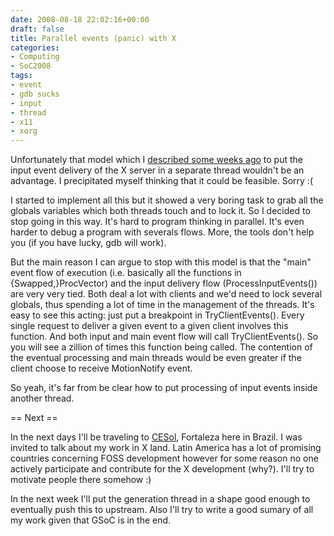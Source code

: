 ```yaml
---
date: 2008-08-18 22:02:16+00:00
draft: false
title: Parallel events (panic) with X
categories:
- Computing
- SoC2008
tags:
- event
- gdb sucks
- input
- thread
- x11
- xorg
---
```


Unfortunately that model which I [described some weeks ago](http://vignatti.wordpress.com/2008/08/07/keep-it-going/) to put the input event delivery of the X server in a separate thread wouldn't be an advantage. I precipitated myself thinking that it could be feasible. Sorry :(

I started to implement all this but it showed a very boring task to grab all the globals variables which both threads touch and to lock it. So I decided to stop going in this way. It's hard to program thinking in parallel. It's even harder to debug a program with severals flows. More, the tools don't help you (if you have lucky, gdb will work).

But the main reason I can argue to stop with this model is that the "main" event flow of execution (i.e. basically all the functions in {Swapped,}ProcVector) and the input delivery flow (ProcessInputEvents()) are very very tied. Both deal a lot with clients and we'd need to lock several globals, thus spending a lot of time in the management of the threads. It's easy to see this acting: just put a breakpoint in TryClientEvents(). Every single request to deliver a given event to a given client involves this function. And both input and main event flow will call TryClientEvents(). So you will see a zillion of times this function being called. The contention of the eventual processing and main threads would be even greater if the client choose to receive MotionNotify event.

So yeah, it's far from be clear how to put processing of input events inside another thread.

== Next ==

In the next days I'll be traveling to [CESol](http://www.cesol.ufc.br/), Fortaleza here in Brazil. I was invited to talk about my work in X land. Latin America has a lot of promising countries concerning FOSS development however for some reason no one actively participate and contribute for the X development (why?). I'll try to motivate people there somehow :)

In the next week I'll put the generation thread in a shape good enough to eventually push this to upstream. Also I'll try to write a good sumary of all my work given that GSoC is in the end.
